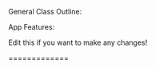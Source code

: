 General Class Outline:


	
App Features:



Edit this if you want to make any changes!

=============